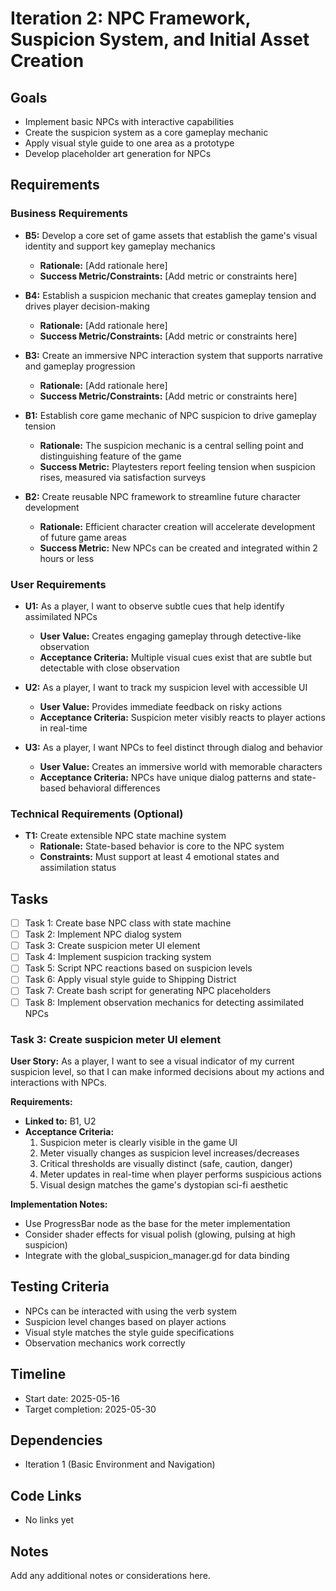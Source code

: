 # Iteration 2: NPC Framework, Suspicion System, and Initial Asset Creation

## Goals
- Implement basic NPCs with interactive capabilities
- Create the suspicion system as a core gameplay mechanic
- Apply visual style guide to one area as a prototype
- Develop placeholder art generation for NPCs

## Requirements

### Business Requirements

- **B5:** Develop a core set of game assets that establish the game's visual identity and support key gameplay mechanics
  - **Rationale:** [Add rationale here]
  - **Success Metric/Constraints:** [Add metric or constraints here]

- **B4:** Establish a suspicion mechanic that creates gameplay tension and drives player decision-making
  - **Rationale:** [Add rationale here]
  - **Success Metric/Constraints:** [Add metric or constraints here]

- **B3:** Create an immersive NPC interaction system that supports narrative and gameplay progression
  - **Rationale:** [Add rationale here]
  - **Success Metric/Constraints:** [Add metric or constraints here]
- **B1:** Establish core game mechanic of NPC suspicion to drive gameplay tension
  - **Rationale:** The suspicion mechanic is a central selling point and distinguishing feature of the game
  - **Success Metric:** Playtesters report feeling tension when suspicion rises, measured via satisfaction surveys

- **B2:** Create reusable NPC framework to streamline future character development
  - **Rationale:** Efficient character creation will accelerate development of future game areas
  - **Success Metric:** New NPCs can be created and integrated within 2 hours or less

### User Requirements
- **U1:** As a player, I want to observe subtle cues that help identify assimilated NPCs
  - **User Value:** Creates engaging gameplay through detective-like observation
  - **Acceptance Criteria:** Multiple visual cues exist that are subtle but detectable with close observation

- **U2:** As a player, I want to track my suspicion level with accessible UI
  - **User Value:** Provides immediate feedback on risky actions
  - **Acceptance Criteria:** Suspicion meter visibly reacts to player actions in real-time

- **U3:** As a player, I want NPCs to feel distinct through dialog and behavior
  - **User Value:** Creates an immersive world with memorable characters
  - **Acceptance Criteria:** NPCs have unique dialog patterns and state-based behavioral differences

### Technical Requirements (Optional)
- **T1:** Create extensible NPC state machine system
  - **Rationale:** State-based behavior is core to the NPC system
  - **Constraints:** Must support at least 4 emotional states and assimilation status

## Tasks
- [ ] Task 1: Create base NPC class with state machine
- [ ] Task 2: Implement NPC dialog system
- [ ] Task 3: Create suspicion meter UI element
- [ ] Task 4: Implement suspicion tracking system
- [ ] Task 5: Script NPC reactions based on suspicion levels
- [ ] Task 6: Apply visual style guide to Shipping District
- [ ] Task 7: Create bash script for generating NPC placeholders
- [ ] Task 8: Implement observation mechanics for detecting assimilated NPCs

### Task 3: Create suspicion meter UI element

**User Story:** As a player, I want to see a visual indicator of my current suspicion level, so that I can make informed decisions about my actions and interactions with NPCs.

**Requirements:**
- **Linked to:** B1, U2
- **Acceptance Criteria:**
  1. Suspicion meter is clearly visible in the game UI
  2. Meter visually changes as suspicion level increases/decreases
  3. Critical thresholds are visually distinct (safe, caution, danger)
  4. Meter updates in real-time when player performs suspicious actions
  5. Visual design matches the game's dystopian sci-fi aesthetic

**Implementation Notes:**
- Use ProgressBar node as the base for the meter implementation
- Consider shader effects for visual polish (glowing, pulsing at high suspicion)
- Integrate with the global_suspicion_manager.gd for data binding

## Testing Criteria
- NPCs can be interacted with using the verb system
- Suspicion level changes based on player actions
- Visual style matches the style guide specifications
- Observation mechanics work correctly

## Timeline
- Start date: 2025-05-16
- Target completion: 2025-05-30

## Dependencies
- Iteration 1 (Basic Environment and Navigation)

## Code Links
- No links yet

## Notes
Add any additional notes or considerations here.
